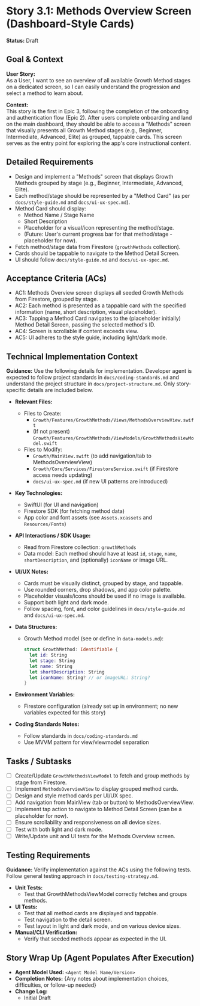 # Story 3.1: Methods Overview Screen (Dashboard-Style Cards)

**Status:** Draft

## Goal & Context

**User Story:**  
As a User, I want to see an overview of all available Growth Method stages on a dedicated screen, so I can easily understand the progression and select a method to learn about.

**Context:**  
This story is the first in Epic 3, following the completion of the onboarding and authentication flow (Epic 2). After users complete onboarding and land on the main dashboard, they should be able to access a "Methods" screen that visually presents all Growth Method stages (e.g., Beginner, Intermediate, Advanced, Elite) as grouped, tappable cards. This screen serves as the entry point for exploring the app's core instructional content.

## Detailed Requirements

- Design and implement a "Methods" screen that displays Growth Methods grouped by stage (e.g., Beginner, Intermediate, Advanced, Elite).
- Each method/stage should be represented by a "Method Card" (as per `docs/style-guide.md` and `docs/ui-ux-spec.md`).
- Method Card should display:
  - Method Name / Stage Name
  - Short Description
  - Placeholder for a visual/icon representing the method/stage.
  - (Future: User's current progress bar for that method/stage - placeholder for now).
- Fetch method/stage data from Firestore (`growthMethods` collection).
- Cards should be tappable to navigate to the Method Detail Screen.
- UI should follow `docs/style-guide.md` and `docs/ui-ux-spec.md`.

## Acceptance Criteria (ACs)

- AC1: Methods Overview screen displays all seeded Growth Methods from Firestore, grouped by stage.
- AC2: Each method is presented as a tappable card with the specified information (name, short description, visual placeholder).
- AC3: Tapping a Method Card navigates to the (placeholder initially) Method Detail Screen, passing the selected method's ID.
- AC4: Screen is scrollable if content exceeds view.
- AC5: UI adheres to the style guide, including light/dark mode.

## Technical Implementation Context

**Guidance:** Use the following details for implementation. Developer agent is expected to follow project standards in `docs/coding-standards.md` and understand the project structure in `docs/project-structure.md`. Only story-specific details are included below.

- **Relevant Files:**
  - Files to Create:  
    - `Growth/Features/GrowthMethods/Views/MethodsOverviewView.swift`  
    - (If not present) `Growth/Features/GrowthMethods/ViewModels/GrowthMethodsViewModel.swift`
  - Files to Modify:  
    - `Growth/MainView.swift` (to add navigation/tab to MethodsOverviewView)
    - `Growth/Core/Services/FirestoreService.swift` (if Firestore access needs updating)
    - `docs/ui-ux-spec.md` (if new UI patterns are introduced)

- **Key Technologies:**
  - SwiftUI (for UI and navigation)
  - Firestore SDK (for fetching method data)
  - App color and font assets (see `Assets.xcassets` and `Resources/Fonts`)

- **API Interactions / SDK Usage:**
  - Read from Firestore collection: `growthMethods`
  - Data model: Each method should have at least `id`, `stage`, `name`, `shortDescription`, and (optionally) `iconName` or image URL.

- **UI/UX Notes:**
  - Cards must be visually distinct, grouped by stage, and tappable.
  - Use rounded corners, drop shadows, and app color palette.
  - Placeholder visuals/icons should be used if no image is available.
  - Support both light and dark mode.
  - Follow spacing, font, and color guidelines in `docs/style-guide.md` and `docs/ui-ux-spec.md`.

- **Data Structures:**
  - Growth Method model (see or define in `data-models.md`):
    ```swift
    struct GrowthMethod: Identifiable {
      let id: String
      let stage: String
      let name: String
      let shortDescription: String
      let iconName: String? // or imageURL: String?
    }
    ```

- **Environment Variables:**
  - Firestore configuration (already set up in environment; no new variables expected for this story)

- **Coding Standards Notes:**
  - Follow standards in `docs/coding-standards.md`
  - Use MVVM pattern for view/viewmodel separation

## Tasks / Subtasks

- [ ] Create/Update `GrowthMethodsViewModel` to fetch and group methods by stage from Firestore.
- [ ] Implement `MethodsOverviewView` to display grouped method cards.
- [ ] Design and style method cards per UI/UX spec.
- [ ] Add navigation from MainView (tab or button) to MethodsOverviewView.
- [ ] Implement tap action to navigate to Method Detail Screen (can be a placeholder for now).
- [ ] Ensure scrollability and responsiveness on all device sizes.
- [ ] Test with both light and dark mode.
- [ ] Write/Update unit and UI tests for the Methods Overview screen.

## Testing Requirements

**Guidance:** Verify implementation against the ACs using the following tests. Follow general testing approach in `docs/testing-strategy.md`.

- **Unit Tests:**  
  - Test that GrowthMethodsViewModel correctly fetches and groups methods.
- **UI Tests:**  
  - Test that all method cards are displayed and tappable.
  - Test navigation to the detail screen.
  - Test layout in light and dark mode, and on various device sizes.
- **Manual/CLI Verification:**  
  - Verify that seeded methods appear as expected in the UI.

## Story Wrap Up (Agent Populates After Execution)

- **Agent Model Used:** `<Agent Model Name/Version>`
- **Completion Notes:** {Any notes about implementation choices, difficulties, or follow-up needed}
- **Change Log:**  
  - Initial Draft 